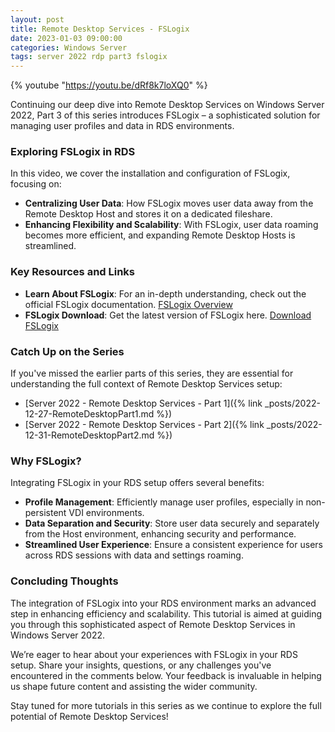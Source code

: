 ```yaml
---
layout: post
title: Remote Desktop Services - FSLogix
date: 2023-01-03 09:00:00
categories: Windows Server
tags: server 2022 rdp part3 fslogix
---
```


{% youtube "https://youtu.be/dRf8k7loXQ0" %}

Continuing our deep dive into Remote Desktop Services on Windows Server 2022, Part 3 of this series introduces FSLogix – a sophisticated solution for managing user profiles and data in RDS environments.

### Exploring FSLogix in RDS

In this video, we cover the installation and configuration of FSLogix, focusing on:

- **Centralizing User Data**: How FSLogix moves user data away from the Remote Desktop Host and stores it on a dedicated fileshare.
- **Enhancing Flexibility and Scalability**: With FSLogix, user data roaming becomes more efficient, and expanding Remote Desktop Hosts is streamlined.

### Key Resources and Links

- **Learn About FSLogix**: For an in-depth understanding, check out the official FSLogix documentation. [FSLogix Overview](https://learn.microsoft.com/en-us/fslogix/overview)
- **FSLogix Download**: Get the latest version of FSLogix here. [Download FSLogix](https://aka.ms/fslogix-latest)

### Catch Up on the Series

If you've missed the earlier parts of this series, they are essential for understanding the full context of Remote Desktop Services setup:

- [Server 2022 - Remote Desktop Services - Part 1]({% link _posts/2022-12-27-RemoteDesktopPart1.md %})
- [Server 2022 - Remote Desktop Services - Part 2]({% link _posts/2022-12-31-RemoteDesktopPart2.md %})

### Why FSLogix?

Integrating FSLogix in your RDS setup offers several benefits:

- **Profile Management**: Efficiently manage user profiles, especially in non-persistent VDI environments.
- **Data Separation and Security**: Store user data securely and separately from the Host environment, enhancing security and performance.
- **Streamlined User Experience**: Ensure a consistent experience for users across RDS sessions with data and settings roaming.

### Concluding Thoughts

The integration of FSLogix into your RDS environment marks an advanced step in enhancing efficiency and scalability. This tutorial is aimed at guiding you through this sophisticated aspect of Remote Desktop Services in Windows Server 2022.

We’re eager to hear about your experiences with FSLogix in your RDS setup. Share your insights, questions, or any challenges you've encountered in the comments below. Your feedback is invaluable in helping us shape future content and assisting the wider community.

Stay tuned for more tutorials in this series as we continue to explore the full potential of Remote Desktop Services!

